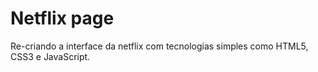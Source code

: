 # Netflix page
Re-criando a interface da netflix com tecnologias simples como HTML5, CSS3 e JavaScript.
